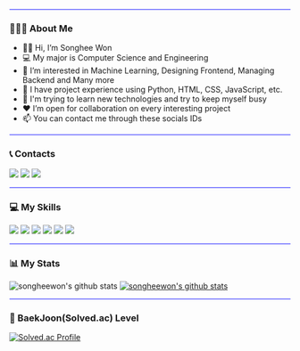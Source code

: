 <hr style="height:2px;border-width:1;border-radius: 5px;color:gray;background-color:#8080ff">

### 🙋🏻‍♀ About Me
- 👋🏻 Hi, I’m Songhee Won <br/> 
- 💻 My major is Computer Science and Engineering<br>
- 👀 I’m interested in Machine Learning, Designing Frontend, Managing Backend and Many more<br/>
- 🔧 I have project experience using Python, HTML, CSS, JavaScript, etc.
- 🌱 I'm trying to learn new technologies and try to keep myself busy<br/>
- ❤ I’m open for collaboration on every interesting project <br/>
- 📫 You can contact me through these socials IDs <br/>

<hr style="height:2px;border-width:1;border-radius: 5px;color:gray;background-color:#8080ff">

### 📞 Contacts
<p>
  <a href="https://naeilbaeumdan-songheew.tistory.com/" target="_blank"><img src="https://img.shields.io/badge/TIL Blog-DD0B78?style=flat-square&logo=GitHub%20Sponsors&logoColor=white"/></a>
  <a href="mailto:songheew1020@gmail.com" target="_blank"><img src="https://img.shields.io/badge/songheew1020@gmail.com-EA4335?style=flat-square&logo=Gmail&logoColor=white"/></a>
  <a href="https://www.instagram.com/songheew/"><img src="http://img.shields.io/badge/-Instagram-black?style=flat&logo=Instagram&link=https://instagram.com/songheew.dev/"/></a>
</p>

<hr style="height:2px;border-width:1;border-radius: 5px;color:gray;background-color:#8080ff">

### 💻 My Skills
<p>
    <img src="https://img.shields.io/badge/python-6DB33F?style=for-the-badge&logo=python&logoColor=white"> 
    <img src="https://img.shields.io/badge/java-FCC624?style=for-the-badge&logo=java&logoColor=black"> 
    <img src="https://img.shields.io/badge/c++-00599C?style=for-the-badge&logo=c%2B%2B&logoColor=white">
    <img src="https://img.shields.io/badge/html5-E34F26?style=for-the-badge&logo=html5&logoColor=white"> 
    <img src="https://img.shields.io/badge/css-1572B6?style=for-the-badge&logo=css3&logoColor=white"> 
    <img src="https://img.shields.io/badge/javascript-F7DF1E?style=for-the-badge&logo=javascript&logoColor=black">
</p>

<hr style="height:2px;border-width:1;border-radius: 5px;color:gray;background-color:#8080ff">

### 📊 My Stats
![songheewon's github stats](https://github-readme-stats.vercel.app/api?username=songheewon&show_icons=true)
[![songheewon's github stats](https://github-readme-stats.vercel.app/api/top-langs/?username=songheewon&show_icons=true&title_color=004386&icon_color=004386&layout=compact)](https://github.com/songheewon)

<hr style="height:2px;border-width:1;border-radius: 5px;color:gray;background-color:#8080ff">

### 🥇 BaekJoon(Solved.ac) Level
[![Solved.ac Profile](http://mazassumnida.wtf/api/v2/generate_badge?boj=songheew)](https://solved.ac/songheew/)
